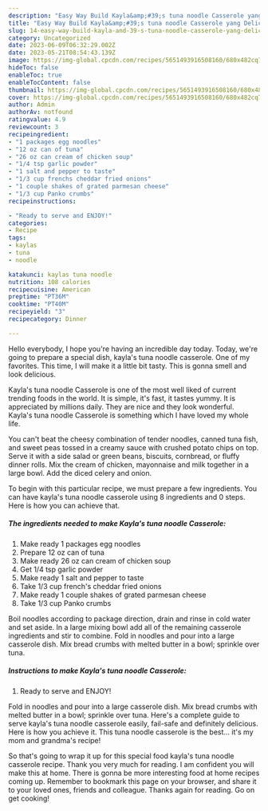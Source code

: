 ```yaml
---
description: "Easy Way Build Kayla&amp;#39;s tuna noodle Casserole yang Delicious"
title: "Easy Way Build Kayla&amp;#39;s tuna noodle Casserole yang Delicious"
slug: 14-easy-way-build-kayla-and-39-s-tuna-noodle-casserole-yang-delicious
category: Uncategorized
date: 2023-06-09T06:32:29.002Z
date: 2023-05-21T08:54:43.139Z
image: https://img-global.cpcdn.com/recipes/5651493916508160/680x482cq70/kaylas-tuna-noodle-casserole-recipe-main-photo.jpg
hideToc: false
enableToc: true
enableTocContent: false
thumbnail: https://img-global.cpcdn.com/recipes/5651493916508160/680x482cq70/kaylas-tuna-noodle-casserole-recipe-main-photo.jpg
cover: https://img-global.cpcdn.com/recipes/5651493916508160/680x482cq70/kaylas-tuna-noodle-casserole-recipe-main-photo.jpg
author: Admin
authorAv: notfound
ratingvalue: 4.9
reviewcount: 3
recipeingredient:
- "1 packages egg noodles"
- "12 oz can of tuna"
- "26 oz can cream of chicken soup"
- "1/4 tsp garlic powder"
- "1 salt and pepper to taste"
- "1/3 cup frenchs cheddar fried onions"
- "1 couple shakes of grated parmesan cheese"
- "1/3 cup Panko crumbs"
recipeinstructions:

- "Ready to serve and ENJOY!"
categories:
- Recipe
tags:
- kaylas
- tuna
- noodle

katakunci: kaylas tuna noodle 
nutrition: 108 calories
recipecuisine: American
preptime: "PT36M"
cooktime: "PT40M"
recipeyield: "3"
recipecategory: Dinner

---
```



Hello everybody, I hope you're having an incredible day today. Today, we're going to prepare a special dish, kayla&#39;s tuna noodle casserole. One of my favorites. This time, I will make it a little bit tasty. This is gonna smell and look delicious.

Kayla&#39;s tuna noodle Casserole is one of the most well liked of current trending foods in the world. It is simple, it's fast, it tastes yummy. It is appreciated by millions daily. They are nice and they look wonderful. Kayla&#39;s tuna noodle Casserole is something which I have loved my whole life.

You can&#39;t beat the cheesy combination of tender noodles, canned tuna fish, and sweet peas tossed in a creamy sauce with crushed potato chips on top. Serve it with a side salad or green beans, biscuits, cornbread, or fluffy dinner rolls. Mix the cream of chicken, mayonnaise and milk together in a large bowl. Add the diced celery and onion.


To begin with this particular recipe, we must prepare a few ingredients. You can have kayla&#39;s tuna noodle casserole using 8 ingredients and 0 steps. Here is how you can achieve that.

<!--inarticleads1-->

##### The ingredients needed to make Kayla&#39;s tuna noodle Casserole:

1. Make ready 1 packages egg noodles
1. Prepare 12 oz can of tuna
1. Make ready 26 oz can cream of chicken soup
1. Get 1/4 tsp garlic powder
1. Make ready 1 salt and pepper to taste
1. Take 1/3 cup french&#39;s cheddar fried onions
1. Make ready 1 couple shakes of grated parmesan cheese
1. Take 1/3 cup Panko crumbs


Boil noodles according to package direction, drain and rinse in cold water and set aside. In a large mixing bowl add all of the remaining casserole ingredients and stir to combine. Fold in noodles and pour into a large casserole dish. Mix bread crumbs with melted butter in a bowl; sprinkle over tuna. 

<!--inarticleads2-->

##### Instructions to make Kayla&#39;s tuna noodle Casserole:


1. Ready to serve and ENJOY!

Fold in noodles and pour into a large casserole dish. Mix bread crumbs with melted butter in a bowl; sprinkle over tuna. Here&#39;s a complete guide to serve kayla&#39;s tuna noodle casserole easily, fail-safe and definitely delicious. Here is how you achieve it. This tuna noodle casserole is the best… it&#39;s my mom and grandma&#39;s recipe! 

So that's going to wrap it up for this special food kayla&#39;s tuna noodle casserole recipe. Thank you very much for reading. I am confident you will make this at home. There is gonna be more interesting food at home recipes coming up. Remember to bookmark this page on your browser, and share it to your loved ones, friends and colleague. Thanks again for reading. Go on get cooking!

